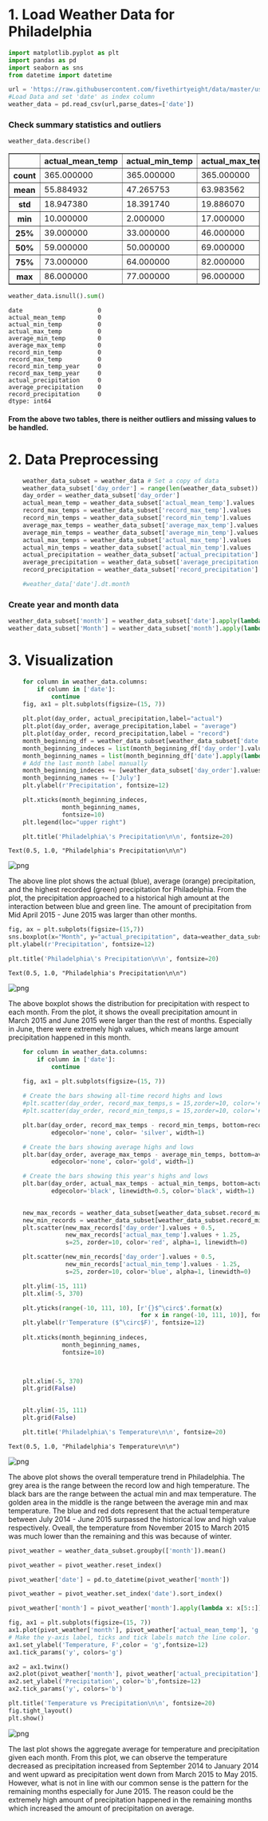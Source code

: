 
# 1. Load Weather Data for Philadelphia


```python
import matplotlib.pyplot as plt
import pandas as pd
import seaborn as sns
from datetime import datetime

url = 'https://raw.githubusercontent.com/fivethirtyeight/data/master/us-weather-history/KPHL.csv'
#Load Data and set 'date' as index column
weather_data = pd.read_csv(url,parse_dates=['date'])

```

### Check summary statistics and outliers


```python
weather_data.describe()
```




<div>
<style scoped>
    .dataframe tbody tr th:only-of-type {
        vertical-align: middle;
    }

    .dataframe tbody tr th {
        vertical-align: top;
    }

    .dataframe thead th {
        text-align: right;
    }
</style>
<table border="1" class="dataframe">
  <thead>
    <tr style="text-align: right;">
      <th></th>
      <th>actual_mean_temp</th>
      <th>actual_min_temp</th>
      <th>actual_max_temp</th>
      <th>average_min_temp</th>
      <th>average_max_temp</th>
      <th>record_min_temp</th>
      <th>record_max_temp</th>
      <th>record_min_temp_year</th>
      <th>record_max_temp_year</th>
      <th>actual_precipitation</th>
      <th>average_precipitation</th>
      <th>record_precipitation</th>
    </tr>
  </thead>
  <tbody>
    <tr>
      <th>count</th>
      <td>365.000000</td>
      <td>365.000000</td>
      <td>365.000000</td>
      <td>365.000000</td>
      <td>365.000000</td>
      <td>365.000000</td>
      <td>365.000000</td>
      <td>365.00000</td>
      <td>365.000000</td>
      <td>365.000000</td>
      <td>365.000000</td>
      <td>365.000000</td>
    </tr>
    <tr>
      <th>mean</th>
      <td>55.884932</td>
      <td>47.265753</td>
      <td>63.983562</td>
      <td>47.221918</td>
      <td>64.723288</td>
      <td>28.030137</td>
      <td>84.989041</td>
      <td>1947.30137</td>
      <td>1957.835616</td>
      <td>0.124548</td>
      <td>0.113781</td>
      <td>2.135452</td>
    </tr>
    <tr>
      <th>std</th>
      <td>18.947380</td>
      <td>18.391740</td>
      <td>19.886070</td>
      <td>15.454917</td>
      <td>16.432768</td>
      <td>19.379854</td>
      <td>12.556242</td>
      <td>35.21000</td>
      <td>35.722070</td>
      <td>0.304216</td>
      <td>0.015280</td>
      <td>0.931560</td>
    </tr>
    <tr>
      <th>min</th>
      <td>10.000000</td>
      <td>2.000000</td>
      <td>17.000000</td>
      <td>25.000000</td>
      <td>40.000000</td>
      <td>-11.000000</td>
      <td>61.000000</td>
      <td>1872.00000</td>
      <td>1874.000000</td>
      <td>0.000000</td>
      <td>0.080000</td>
      <td>0.850000</td>
    </tr>
    <tr>
      <th>25%</th>
      <td>39.000000</td>
      <td>33.000000</td>
      <td>46.000000</td>
      <td>32.000000</td>
      <td>49.000000</td>
      <td>9.000000</td>
      <td>73.000000</td>
      <td>1930.00000</td>
      <td>1931.000000</td>
      <td>0.000000</td>
      <td>0.100000</td>
      <td>1.550000</td>
    </tr>
    <tr>
      <th>50%</th>
      <td>59.000000</td>
      <td>50.000000</td>
      <td>69.000000</td>
      <td>46.000000</td>
      <td>66.000000</td>
      <td>29.000000</td>
      <td>88.000000</td>
      <td>1960.00000</td>
      <td>1957.000000</td>
      <td>0.000000</td>
      <td>0.110000</td>
      <td>1.880000</td>
    </tr>
    <tr>
      <th>75%</th>
      <td>73.000000</td>
      <td>64.000000</td>
      <td>82.000000</td>
      <td>63.000000</td>
      <td>81.000000</td>
      <td>46.000000</td>
      <td>97.000000</td>
      <td>1969.00000</td>
      <td>1990.000000</td>
      <td>0.050000</td>
      <td>0.120000</td>
      <td>2.490000</td>
    </tr>
    <tr>
      <th>max</th>
      <td>86.000000</td>
      <td>77.000000</td>
      <td>96.000000</td>
      <td>70.000000</td>
      <td>87.000000</td>
      <td>59.000000</td>
      <td>106.000000</td>
      <td>2014.00000</td>
      <td>2014.000000</td>
      <td>2.010000</td>
      <td>0.150000</td>
      <td>8.020000</td>
    </tr>
  </tbody>
</table>
</div>




```python
weather_data.isnull().sum()
```




    date                     0
    actual_mean_temp         0
    actual_min_temp          0
    actual_max_temp          0
    average_min_temp         0
    average_max_temp         0
    record_min_temp          0
    record_max_temp          0
    record_min_temp_year     0
    record_max_temp_year     0
    actual_precipitation     0
    average_precipitation    0
    record_precipitation     0
    dtype: int64



#### From the above two tables, there is neither outliers and missing values to be handled.

# 2. Data Preprocessing


```python
    weather_data_subset = weather_data # Set a copy of data
    weather_data_subset['day_order'] = range(len(weather_data_subset)) #Create index column for each date
    day_order = weather_data_subset['day_order']
    actual_mean_temp = weather_data_subset['actual_mean_temp'].values
    record_max_temps = weather_data_subset['record_max_temp'].values
    record_min_temps = weather_data_subset['record_min_temp'].values
    average_max_temps = weather_data_subset['average_max_temp'].values
    average_min_temps = weather_data_subset['average_min_temp'].values
    actual_max_temps = weather_data_subset['actual_max_temp'].values
    actual_min_temps = weather_data_subset['actual_min_temp'].values
    actual_precipitation = weather_data_subset['actual_precipitation'].values
    average_precipitation = weather_data_subset['average_precipitation'].values
    record_precipitation = weather_data_subset['record_precipitation'].values
```


```python
    #weather_data['date'].dt.month
```

### Create year and month data


```python
weather_data_subset['month'] = weather_data_subset['date'].apply(lambda x: x.strftime("%Y-%B"))
weather_data_subset['Month'] = weather_data_subset['month'].apply(lambda x: x[5::])
```

# 3. Visualization


```python
    for column in weather_data.columns:
        if column in ['date']:
            continue
    fig, ax1 = plt.subplots(figsize=(15, 7))
    
    plt.plot(day_order, actual_precipitation,label="actual")
    plt.plot(day_order, average_precipitation,label = "average")
    plt.plot(day_order, record_precipitation,label = "record")
    month_beginning_df = weather_data_subset[weather_data_subset['date'].apply(lambda x: True if x.day == 1 else False)]
    month_beginning_indeces = list(month_beginning_df['day_order'].values)
    month_beginning_names = list(month_beginning_df['date'].apply(lambda x: x.strftime("%B")).values)
    # Add the last month label manually
    month_beginning_indeces += [weather_data_subset['day_order'].values[-1]]
    month_beginning_names += ['July']
    plt.ylabel(r'Precipitation', fontsize=12)

    plt.xticks(month_beginning_indeces,
               month_beginning_names,
               fontsize=10)
    plt.legend(loc="upper right")

    plt.title('Philadelphia\'s Precipitation\n\n', fontsize=20)

```




    Text(0.5, 1.0, "Philadelphia's Precipitation\n\n")




![png](output_12_1.png)


The above line plot shows the actual (blue), average (orange) precipitation, and the highest recorded (green) precipitation for Philadelphia. From the plot, the precipitation approached to a historical high amount at the interaction between blue and green line. 
The amount of precipitation from Mid April 2015 - June 2015 was larger than other months.


```python
fig, ax = plt.subplots(figsize=(15,7))
sns.boxplot(x="Month", y="actual_precipitation", data=weather_data_subset)
plt.ylabel(r'Precipitation', fontsize=12)

plt.title('Philadelphia\'s Precipitation\n\n', fontsize=20)

```




    Text(0.5, 1.0, "Philadelphia's Precipitation\n\n")




![png](output_14_1.png)


The above boxplot shows the distribution for precipitation with respect to each month. From the plot, it shows the oveall precipitation amount in March 2015 and June 2015 were larger than the rest of months. Especially in June, there were extremely high values, which means large amount precipitation happened in this month.


```python
    for column in weather_data.columns:
        if column in ['date']:
            continue
    
    fig, ax1 = plt.subplots(figsize=(15, 7))

    # Create the bars showing all-time record highs and lows
    #plt.scatter(day_order, record_max_temps,s = 15,zorder=10, color='#d62725', alpha=0.75, linewidth=0)
    #plt.scatter(day_order, record_min_temps,s = 15,zorder=10, color='#1f77b4', alpha=0.75, linewidth=0)

    plt.bar(day_order, record_max_temps - record_min_temps, bottom=record_min_temps,
            edgecolor='none', color= 'silver', width=1)

    # Create the bars showing average highs and lows
    plt.bar(day_order, average_max_temps - average_min_temps, bottom=average_min_temps,
            edgecolor='none', color='gold', width=1)

    # Create the bars showing this year's highs and lows
    plt.bar(day_order, actual_max_temps - actual_min_temps, bottom=actual_min_temps,
            edgecolor='black', linewidth=0.5, color='black', width=1)

   
    new_max_records = weather_data_subset[weather_data_subset.record_max_temp <= weather_data_subset.actual_max_temp]
    new_min_records = weather_data_subset[weather_data_subset.record_min_temp >= weather_data_subset.actual_min_temp]
    plt.scatter(new_max_records['day_order'].values + 0.5,
                new_max_records['actual_max_temp'].values + 1.25,
                s=25, zorder=10, color='red', alpha=1, linewidth=0)

    plt.scatter(new_min_records['day_order'].values + 0.5,
                new_min_records['actual_min_temp'].values - 1.25,
                s=25, zorder=10, color='blue', alpha=1, linewidth=0)

    plt.ylim(-15, 111)
    plt.xlim(-5, 370)

    plt.yticks(range(-10, 111, 10), [r'{}$^\circ$'.format(x)
                                     for x in range(-10, 111, 10)], fontsize=10)
    plt.ylabel(r'Temperature ($^\circ$F)', fontsize=12)
    
    plt.xticks(month_beginning_indeces,
               month_beginning_names,
               fontsize=10)

    

    plt.xlim(-5, 370)
    plt.grid(False)

   
    plt.ylim(-15, 111)
    plt.grid(False)

    plt.title('Philadelphia\'s Temperature\n\n', fontsize=20)

```




    Text(0.5, 1.0, "Philadelphia's Temperature\n\n")




![png](output_16_1.png)


The above plot shows the overall temperature trend in Philadelphia. The grey area is the range between the record low and high temperature. The black bars are the range between the actual min and max temperature. The golden area in the middle is the range between the average min and max temperature. The blue and red dots represent that the actual temperature between July 2014 - June 2015 surpassed the historical low and high value respectively.
Oveall, the temperature from November 2015 to March 2015 was much lower than the remaining and this was because of winter.


```python
pivot_weather = weather_data_subset.groupby(['month']).mean()

```


```python
pivot_weather = pivot_weather.reset_index()
```


```python
pivot_weather['date'] = pd.to_datetime(pivot_weather['month'])
```


```python
pivot_weather = pivot_weather.set_index('date').sort_index()
```


```python
pivot_weather['month'] = pivot_weather['month'].apply(lambda x: x[5::])

```


```python
fig, ax1 = plt.subplots(figsize=(15, 7))
ax1.plot(pivot_weather['month'], pivot_weather['actual_mean_temp'], 'g')
# Make the y-axis label, ticks and tick labels match the line color.
ax1.set_ylabel('Temperature, F',color = 'g',fontsize=12)
ax1.tick_params('y', colors='g')

ax2 = ax1.twinx()
ax2.plot(pivot_weather['month'], pivot_weather['actual_precipitation'], color='b')
ax2.set_ylabel('Precipitation', color='b',fontsize=12)
ax2.tick_params('y', colors='b')

plt.title('Temperature vs Precipitation\n\n', fontsize=20)
fig.tight_layout()
plt.show()
```


![png](output_23_0.png)


The last plot shows the aggregate average for temperature and precipitation given each month. From this plot, we can observe the temperature decreased as precipitation increased from September 2014 to January 2014 and went upward as precipitation went down from March 2015 to May 2015. However, what is not in line with our common sense is the pattern for the remaining months especially for June 2015. The reason could be the extremely high amount of precipitation happened in the remaining months which increased the amount of precipitation on average.


```python

```


```python

```
